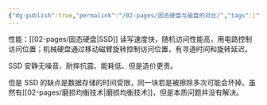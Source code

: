 ```yaml
---
{"dg-publish":true,"permalink":"/02-pages/固态硬盘与磁盘的对比/","tags":["personal/blog","计算机组成原理"]}
---
```


性能：[[02-pages/固态硬盘\|SSD]] 读写速度快，随机访问性能高，用电路控制访问位置；机械硬盘通过移动磁臂旋转控制访问位置，有寻道时间和旋转延迟。

SSD 安静无噪音、耐摔抗震、能耗低、但是造价更贵。

但是 SSD 的缺点是数据存储的时间受限，同一块若是被擦除多次可能会坏掉。虽然有[[02-pages/磨损均衡技术\|磨损均衡技术]]，但是本质问题并没有解决。